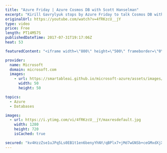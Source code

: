 ```yaml
---
title: "Azure Friday | Azure Cosmos DB with Scott Hanselman"
excerpt: "Kirill Gavrylyuk stops by Azure Friday to talk Cosmos DB with Scott Hanselman. Watch quick overview of the industry's first globally distributed multi-model database service followed by a demo of moving an existing MongoDB app to Cosmos DB with a single config change.  For more information, see: https://azure.microsoft.com/en-us/services/cosmos-db/."
originalUrl: https://youtube.com/watch?v=4fRKzcU__jY
type: video
price: Free
length: PT14M57S
publishedDateTime: 2017-07-31T19:17:06Z
heat: 53

featuredContent: "<iframe width=\"800\" height=\"500\" frameborder=\"0\" src=\"https://www.youtube.com/embed/4fRKzcU__jY\" allow=\"accelerometer; autoplay; encrypted-media; gyroscope; picture-in-picture\" allowfullscreen></iframe>"

provider:
  name: Microsoft
  domain: microsoft.com
  images:
    - url: https://smartableai.github.io/microsoft-azure/assets/images/organizations/microsoft.com-50x50.jpg
      width: 50
      height: 50

topics:
  - Azure
  - Databases

images:
  - url: https://i.ytimg.com/vi/4fRKzcU__jY/maxresdefault.jpg
    width: 1280
    height: 720
    isCached: true

secured: "kv4HzzZse1uJPq5Ls0EB1t1en6benyYhNY/qBPlx7+jMd7wGNSb+ceGMxdXjXMwWHFztvZGi4sLuxY3Pgdq1tx6sGoMprO6zfGeu6qbCw8p6HcYPa57CKqexGjQJpS12u3hM97eAPfg2WQFNKQpXBVD1Hq06cfvz5PtQVZuNs1dFveS+O6te9jAkGICrSFY78koie9MQ0rnZyL+x8xD0GNf10qaeLoxw9OHtqfJ8r66YZ1XDmgnDAksINtA4cfA/8tEMzk16MNzYgtW00o1GesXMT4+foU2u9QwPnmWzrc1WOFxyyX+BFy4rWWAOkIqjw0qtEQe8KtoeizUpSBOSwiFwnsdlW+LTxMSCbEA4tH/UUUYlIIWKxC+MclOXEvJgX73Im8NQ5qse758Puv6nZf7dhiz9rFa0brC4xtVA30I=;3gZCbFzEY0+zzBlibctYlQ=="
---
```


